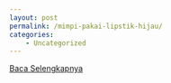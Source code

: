 ```yaml
---
layout: post
permalink: /mimpi-pakai-lipstik-hijau/
categories:
    - Uncategorized
---
```


[Baca Selengkapnya](/06)